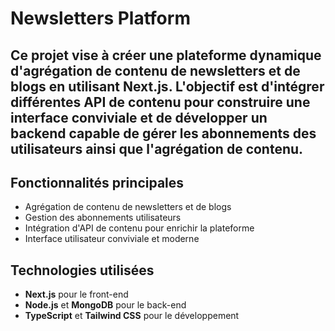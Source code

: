 # Newsletters Platform

## Ce projet vise à créer une plateforme dynamique d'agrégation de contenu de newsletters et de blogs en utilisant Next.js. L'objectif est d'intégrer différentes API de contenu pour construire une interface conviviale et de développer un backend capable de gérer les abonnements des utilisateurs ainsi que l'agrégation de contenu.

## Fonctionnalités principales

- Agrégation de contenu de newsletters et de blogs
- Gestion des abonnements utilisateurs
- Intégration d'API de contenu pour enrichir la plateforme
- Interface utilisateur conviviale et moderne

## Technologies utilisées

- **Next.js** pour le front-end
- **Node.js** et **MongoDB** pour le back-end
- **TypeScript** et **Tailwind CSS** pour le développement
